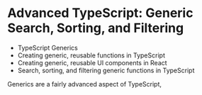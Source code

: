 # Advanced TypeScript: Generic Search, Sorting, and Filtering

- TypeScript Generics
- Creating generic, reusable functions in TypeScript
- Creating generic, reusable UI components in React
- Search, sorting, and filtering generic functions in TypeScript


Generics are a fairly advanced aspect of TypeScript,

